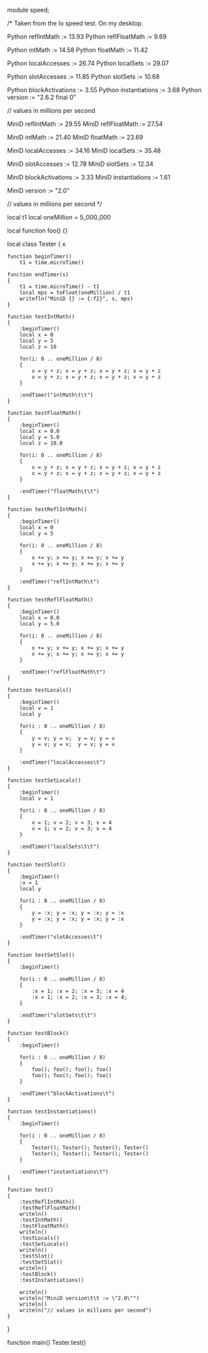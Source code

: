 module speed;

/*
Taken from the Io speed test.
On my desktop.

Python reflIntMath       := 13.93
Python reflFloatMath     := 9.69

Python intMath           := 14.58
Python floatMath         := 11.42

Python localAccesses     := 26.74
Python localSets         := 29.07

Python slotAccesses      := 11.85
Python slotSets          := 10.68

Python blockActivations  := 3.55
Python instantiations    := 3.68
Python version           := "2.6.2 final 0"

// values in millions per second

MiniD reflIntMath        := 29.55
MiniD reflFloatMath      := 27.54

MiniD intMath            := 21.40
MiniD floatMath          := 23.69

MiniD localAccesses      := 34.16
MiniD localSets          := 35.48

MiniD slotAccesses       := 12.78
MiniD slotSets           := 12.34

MiniD blockActivations   := 3.33
MiniD instantiations     := 1.61

MiniD version            := "2.0"

// values in millions per second
*/

local t1
local oneMillion = 5_000_000

local function foo() {}

local class Tester
{
	x

	function beginTimer()
		t1 = time.microTime()

	function endTimer(s)
	{
		t1 = time.microTime() - t1
		local mps = toFloat(oneMillion) / t1
		writefln("MiniD {} := {:f2}", s, mps)
	}

	function testIntMath()
	{
		:beginTimer()
		local x = 0
		local y = 5
		local z = 10

		for(i: 0 .. oneMillion / 8)
		{
			x = y + z; x = y + z; x = y + z; x = y + z
			x = y + z; x = y + z; x = y + z; x = y + z
		}

		:endTimer("intMath\t\t")
	}

	function testFloatMath()
	{
		:beginTimer()
		local x = 0.0
		local y = 5.0
		local z = 10.0

		for(i: 0 .. oneMillion / 8)
		{
			x = y + z; x = y + z; x = y + z; x = y + z
			x = y + z; x = y + z; x = y + z; x = y + z
		}

		:endTimer("floatMath\t\t")
	}

	function testReflIntMath()
	{
		:beginTimer()
		local x = 0
		local y = 5

		for(i: 0 .. oneMillion / 8)
		{
			x += y; x += y; x += y; x += y
			x += y; x += y; x += y; x += y
		}

		:endTimer("reflIntMath\t")
	}

	function testReflFloatMath()
	{
		:beginTimer()
		local x = 0.0
		local y = 5.0

		for(i: 0 .. oneMillion / 8)
		{
			x += y; x += y; x += y; x += y
			x += y; x += y; x += y; x += y
		}

		:endTimer("reflFloatMath\t")
	}

	function testLocals()
	{
		:beginTimer()
		local v = 1
		local y

		for(i : 0 .. oneMillion / 8)
		{
			y = v; y = v;  y = v; y = v
			y = v; y = v;  y = v; y = v
		}

		:endTimer("localAccesses\t")
	}

	function testSetLocals()
	{
		:beginTimer()
		local v = 1

		for(i : 0 .. oneMillion / 8)
		{
			v = 1; v = 2; v = 3; v = 4
			v = 1; v = 2; v = 3; v = 4
		}

		:endTimer("localSets\t\t")
	}

	function testSlot()
	{
		:beginTimer()
		:x = 1
		local y

		for(i : 0 .. oneMillion / 8)
		{
			y = :x; y = :x; y = :x; y = :x
			y = :x; y = :x; y = :x; y = :x
		}

		:endTimer("slotAccesses\t")
	}

	function testSetSlot()
	{
		:beginTimer()

		for(i : 0 .. oneMillion / 8)
		{
			:x = 1; :x = 2; :x = 3; :x = 4
			:x = 1; :x = 2; :x = 3; :x = 4;
		}

		:endTimer("slotSets\t\t")
	}

	function testBlock()
	{
		:beginTimer()

		for(i : 0 .. oneMillion / 8)
		{
			foo(); foo(); foo(); foo()
			foo(); foo(); foo(); foo()
		}

		:endTimer("blockActivations\t")
	}

	function testInstantiations()
	{
		:beginTimer()

		for(i : 0 .. oneMillion / 8)
		{
			Tester(); Tester(); Tester(); Tester()
			Tester(); Tester(); Tester(); Tester()
		}

		:endTimer("instantiations\t")
	}

	function test()
	{
		:testReflIntMath()
		:testReflFloatMath()
		writeln()
		:testIntMath()
		:testFloatMath()
		writeln()
		:testLocals()
		:testSetLocals()
		writeln()
		:testSlot()
		:testSetSlot()
		writeln()
		:testBlock()
		:testInstantiations()

		writeln()
		writeln("MiniD version\t\t := \"2.0\"")
		writeln()
		writeln("// values in millions per second")
	}
}

function main()
	Tester.test()